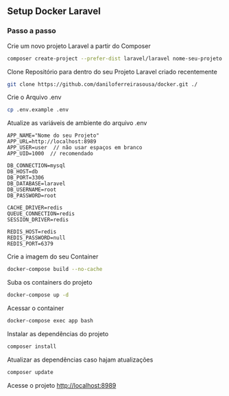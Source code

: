 ## Setup Docker Laravel

### Passo a passo

Crie um novo projeto Laravel a partir do Composer
```sh
composer create-project --prefer-dist laravel/laravel nome-seu-projeto
```

Clone Repositório para dentro do seu Projeto Laravel criado recentemente
```sh
git clone https://github.com/daniloferreirasousa/docker.git ./
```

Crie o Arquivo .env
```sh
cp .env.example .env
```

Atualize as variáveis de ambiente do arquivo .env
```dosini
APP_NAME="Nome do seu Projeto"
APP_URL=http://localhost:8989
APP_USER=user  // não usar espaços em branco
APP_UID=1000  // recomendado

DB_CONNECTION=mysql
DB_HOST=db
DB_PORT=3306
DB_DATABASE=laravel
DB_USERNAME=root
DB_PASSWORD=root

CACHE_DRIVER=redis
QUEUE_CONNECTION=redis
SESSION_DRIVER=redis

REDIS_HOST=redis
REDIS_PASSWORD=null
REDIS_PORT=6379
```

Crie a imagem do seu Container
```sh
docker-compose build --no-cache
```

Suba os containers do projeto
```sh
docker-compose up -d
```


Acessar o container
```sh
docker-compose exec app bash
```


Instalar as dependências do projeto
```sh
composer install
```

Atualizar as dependências caso hajam atualizações
```sh
composer update
```


Acesse o projeto
[http://localhost:8989](http://localhost:8989)